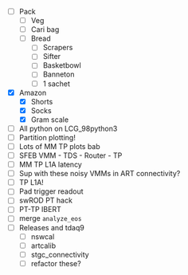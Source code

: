 - [ ] Pack
  - [ ] Veg
  - [ ] Cari bag
  - [ ] Bread
    - [ ] Scrapers
    - [ ] Sifter
    - [ ] Basketbowl
    - [ ] Banneton
    - [ ] 1 sachet
- [x] Amazon
  - [x] Shorts
  - [x] Socks
  - [x] Gram scale
- [ ] All python on LCG_98python3
- [ ] Partition plotting!
- [ ] Lots of MM TP plots bab
- [ ] SFEB VMM - TDS - Router - TP
- [ ] MM TP L1A latency
- [ ] Sup with these noisy VMMs in ART connectivity?
- [ ] TP L1A!
- [ ] Pad trigger readout
- [ ] swROD PT hack
- [ ] PT-TP IBERT
- [ ] merge `analyze_eos`
- [ ] Releases and tdaq9
  - [ ] nswcal
  - [ ] artcalib
  - [ ] stgc_connectivity
  - [ ] refactor these?
